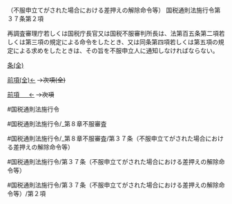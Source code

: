 （不服申立てがされた場合における差押えの解除命令等）
国税通則法施行令第３７条第２項

再調査審理庁若しくは国税庁長官又は国税不服審判所長は、法第百五条第二項若しくは第三項の規定による命令をしたとき、又は同条第四項若しくは第五項の規定による求めをしたときは、その旨を不服申立人に通知しなければならない。

[条(全)](国税通則法施行＿令＿第３７条_.md)

[前項(全)←](国税通則法施行＿令＿第３７条第１項_.md)  ~~→次項(全)~~

[前項 　 ←](国税通則法施行＿令＿第３７条第１項.md)  ~~→次項~~



#国税通則法施行令

#国税通則法施行令/_第８章不服審査

#国税通則法施行令/_第８章不服審査/第３７条（不服申立てがされた場合における差押えの解除命令等）

#国税通則法施行令/第３７条（不服申立てがされた場合における差押えの解除命令等）

#国税通則法施行令/第３７条（不服申立てがされた場合における差押えの解除命令等）/第２項

